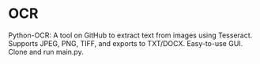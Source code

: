 # OCR
Python-OCR: A tool on GitHub to extract text from images using Tesseract. Supports JPEG, PNG, TIFF, and exports to TXT/DOCX. Easy-to-use GUI. Clone and run main.py.
